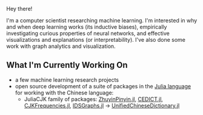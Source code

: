 
<section class="hero is-info mb-6">
  <div class="hero-body">
    <p class="title">Hey there!</p>
    <p class="subtitle">
      I'm a computer scientist researching machine learning.
      I'm interested in why and when deep learning works (its inductive biases),
      empirically investigating curious properties of neural networks, and
      effective visualizations and explanations (or interpretability).
      I've also done some work with graph analytics and visualization.
    </p>
  </div>
</section>

## What I'm Currently Working On

* a few machine learning research projects
* open source development of a suite of packages in the [Julia language](https://julialang.org/) for working with
  the Chinese language:
    * JuliaCJK family of packages: [ZhuyinPinyin.jl](https://github.com/JuliaCJK/ZhuyinPinyin.jl),
      [CEDICT.jl](https://github.com/JuliaCJK/CEDICT.jl),
      [CJKFrequencies.jl](https://github.com/JuliaCJK/CJKFrequencies.jl),
      [IDSGraphs.jl](https://github.com/JuliaCJK/IDSGraphs.jl) $\rightarrow$
      [UnifiedChineseDictionary.jl](https://github.com/JuliaCJK/UnifiedChineseDictionary.jl)
